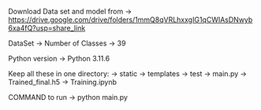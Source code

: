Download Data set and model from -> https://drive.google.com/drive/folders/1mmQ8qVRLhxxgIG1qCWIAsDNwyb6xa4fQ?usp=share_link


DataSet -> Number of Classes -> 39



Python version -> Python 3.11.6


Keep all these in one directory:
-> static
-> templates
-> test
-> main.py
-> Trained_final.h5
-> Training.ipynb




COMMAND to run -> python main.py
